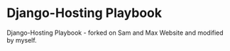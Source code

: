 Django-Hosting Playbook
=============

Django-Hosting Playbook - forked on Sam and Max Website and modified by myself.